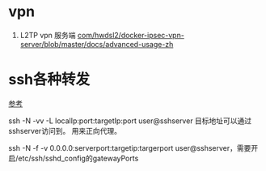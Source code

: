 # vpn

1. L2TP vpn 服务端 [com/hwdsl2/docker-ipsec-vpn-server/blob/master/docs/advanced-usage-zh](https://github.com/hwdsl2/docker-ipsec-vpn-server/blob/master/docs/advanced-usage-zh.md#%E6%8C%87%E5%AE%9A-vpn-%E6%9C%8D%E5%8A%A1%E5%99%A8%E7%9A%84%E5%85%AC%E6%9C%89-ip)

# ssh各种转发

[参考](https://netcan.github.io/2016/09/28/ssh%E9%9A%A7%E9%81%93%E5%8F%8D%E5%90%91%E4%BB%A3%E7%90%86%E5%AE%9E%E7%8E%B0%E5%86%85%E7%BD%91%E5%88%B0%E5%85%AC%E7%BD%91%E7%AB%AF%E5%8F%A3%E8%BD%AC%E5%8F%91/)

ssh -N -vv    -L localIp:port:targetIp:port user@sshserver   目标地址可以通过sshserver访问到。 用来正向代理。

ssh -N -f -v  0.0.0.0:serverport:targetip:targerport user@sshserver，需要开启/etc/ssh/sshd_config的gatewayPorts
